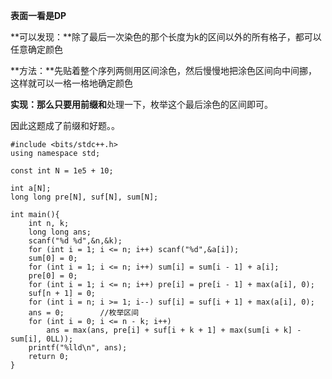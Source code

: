 **表面一看是DP**

**可以发现：**除了最后一次染色的那个长度为k的区间以外的所有格子，都可以任意确定颜色

**方法：**先贴着整个序列两侧用区间涂色，然后慢慢地把涂色区间向中间挪，这样就可以一格一格地确定颜色

**实现：**那么只要用**前缀和**处理一下，枚举这个最后涂色的区间即可。

因此这题成了前缀和好题。。

```
#include <bits/stdc++.h>
using namespace std;

const int N = 1e5 + 10;

int a[N];
long long pre[N], suf[N], sum[N];
 
int main(){
	int n, k;
	long long ans;
	scanf("%d %d",&n,&k);
	for (int i = 1; i <= n; i++) scanf("%d",&a[i]);
	sum[0] = 0;
	for (int i = 1; i <= n; i++) sum[i] = sum[i - 1] + a[i];
	pre[0] = 0;
	for (int i = 1; i <= n; i++) pre[i] = pre[i - 1] + max(a[i], 0);
	suf[n + 1] = 0;
	for (int i = n; i >= 1; i--) suf[i] = suf[i + 1] + max(a[i], 0);
	ans = 0;        //枚举区间
	for (int i = 0; i <= n - k; i++)
		ans = max(ans, pre[i] + suf[i + k + 1] + max(sum[i + k] - sum[i], 0LL));
	printf("%lld\n", ans);
	return 0;
}

```